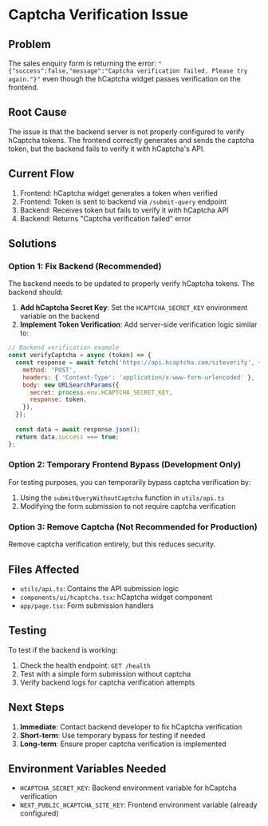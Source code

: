 # Captcha Verification Issue

## Problem
The sales enquiry form is returning the error: `"{"success":false,"message":"Captcha verification failed. Please try again."}"` even though the hCaptcha widget passes verification on the frontend.

## Root Cause
The issue is that the backend server is not properly configured to verify hCaptcha tokens. The frontend correctly generates and sends the captcha token, but the backend fails to verify it with hCaptcha's API.

## Current Flow
1. Frontend: hCaptcha widget generates a token when verified
2. Frontend: Token is sent to backend via `/submit-query` endpoint
3. Backend: Receives token but fails to verify it with hCaptcha API
4. Backend: Returns "Captcha verification failed" error

## Solutions

### Option 1: Fix Backend (Recommended)
The backend needs to be updated to properly verify hCaptcha tokens. The backend should:

1. **Add hCaptcha Secret Key**: Set the `HCAPTCHA_SECRET_KEY` environment variable on the backend
2. **Implement Token Verification**: Add server-side verification logic similar to:

```javascript
// Backend verification example
const verifyCaptcha = async (token) => {
  const response = await fetch('https://api.hcaptcha.com/siteverify', {
    method: 'POST',
    headers: { 'Content-Type': 'application/x-www-form-urlencoded' },
    body: new URLSearchParams({
      secret: process.env.HCAPTCHA_SECRET_KEY,
      response: token,
    }),
  });
  
  const data = await response.json();
  return data.success === true;
};
```

### Option 2: Temporary Frontend Bypass (Development Only)
For testing purposes, you can temporarily bypass captcha verification by:

1. Using the `submitQueryWithoutCaptcha` function in `utils/api.ts`
2. Modifying the form submission to not require captcha verification

### Option 3: Remove Captcha (Not Recommended for Production)
Remove captcha verification entirely, but this reduces security.

## Files Affected
- `utils/api.ts`: Contains the API submission logic
- `components/ui/hcaptcha.tsx`: hCaptcha widget component
- `app/page.tsx`: Form submission handlers

## Testing
To test if the backend is working:
1. Check the health endpoint: `GET /health`
2. Test with a simple form submission without captcha
3. Verify backend logs for captcha verification attempts

## Next Steps
1. **Immediate**: Contact backend developer to fix hCaptcha verification
2. **Short-term**: Use temporary bypass for testing if needed
3. **Long-term**: Ensure proper captcha verification is implemented

## Environment Variables Needed
- `HCAPTCHA_SECRET_KEY`: Backend environment variable for hCaptcha verification
- `NEXT_PUBLIC_HCAPTCHA_SITE_KEY`: Frontend environment variable (already configured) 